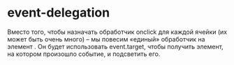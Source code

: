 # event-delegation
Вместо того, чтобы назначать обработчик onclick для каждой ячейки <td> (их может быть очень много) – мы повесим «единый» обработчик на элемент <table>.
Он будет использовать event.target, чтобы получить элемент, на котором произошло событие, и подсветить его.
